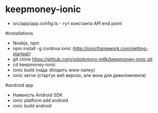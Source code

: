 # keepmoney-ionic

- src/app/app.config.ts - тут константа API end point

#installations
- Nodejs, npm
- npm install -g cordova ionic (http://ionicframework.com/getting-started/)
- git clone https://github.com/volodymyro-in6k/keepmoney-ionic.git
- cd keepmoney-ionic
- ionic build (нада збілдить www папку)
- ionic serve (стартує веб версію, але вона для девеломпента)

#android app
- Наявність Android SDK
- ionic platform add android
- ionic build android
